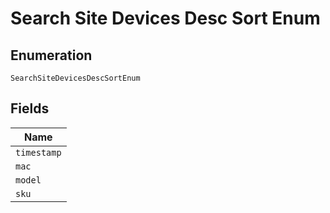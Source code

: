 
# Search Site Devices Desc Sort Enum

## Enumeration

`SearchSiteDevicesDescSortEnum`

## Fields

| Name |
|  --- |
| `timestamp` |
| `mac` |
| `model` |
| `sku` |

